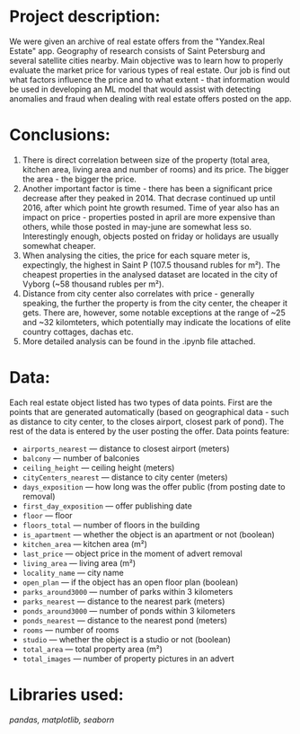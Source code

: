 # Project description:
We were given an archive of real estate offers from the "Yandex.Real Estate" app. Geography of research consists of Saint Petersburg and several satellite cities nearby. Main objective was to learn how to properly evaluate the market price for various types of real estate. Our job is find out what factors influence the price and to what extent - that information would be used in developing an ML model that would assist with detecting anomalies and fraud when dealing with real estate offers posted on the app.

# Conclusions:
1. There is direct correlation between size of the property (total area, kitchen area, living area and number of rooms) and its price. The bigger the area - the bigger the price. 
2. Another important factor is time - there has been a significant price decrease after they peaked in 2014. That decrase continued up until 2016, after which point hte growth resumed. Time of year also has an impact on price - properties posted in april are more expensive than others, while those posted in may-june are somewhat less so. Interestingly enough, objects posted on friday or holidays are usually somewhat cheaper.
3. When analysing the cities, the price for each square meter is, expectingly, the highest in Saint P (107.5 thousand rubles for m²). The cheapest properties in the analysed dataset are located in the city of Vyborg (~58 thousand rubles per m²).
4. Distance from city center also correlates with price - generally speaking, the further the property is from the city center, the cheaper it gets. There are, however, some notable exceptions at the range of ~25 and ~32 kilomteters, which potentially may indicate the locations of elite country cottages, dachas etc.
5. More detailed analysis can be found in the .ipynb file attached.

# Data:
Each real estate object listed has two types of data points. First are the points that are generated automatically (based on geographical data - such as distance to city center, to the closes airport, closest park of pond). The rest of the data is entered by the user posting the offer.
Data points feature:
- `airports_nearest` — distance to closest airport (meters)
- `balcony` — number of balconies
- `ceiling_height` — ceiling height (meters)
- `cityCenters_nearest` — distance to city center (meters)
- `days_exposition` — how long was the offer public (from posting date to removal)
- `first_day_exposition` — offer publishing date
- `floor` — floor
- `floors_total` — number of floors in the building
- `is_apartment` — whether the object is an apartment or not (boolean)
- `kitchen_area` — kitchen area (m²)
- `last_price` — object price in the moment of advert removal
- `living_area` — living area (m²)
- `locality_name` — city name
- `open_plan` — if the object has an open floor plan (boolean)
- `parks_around3000` — number of parks within 3 kilometers
- `parks_nearest` — distance to the nearest park (meters)
- `ponds_around3000` — number of ponds within 3 kilometers
- `ponds_nearest` — distance to the nearest pond (meters)
- `rooms` — number of rooms
- `studio` — whether the object is a studio or not (boolean)
- `total_area` — total property area (m²)
- `total_images` — number of property pictures in an advert

# Libraries used:
*pandas, matplotlib, seaborn*

